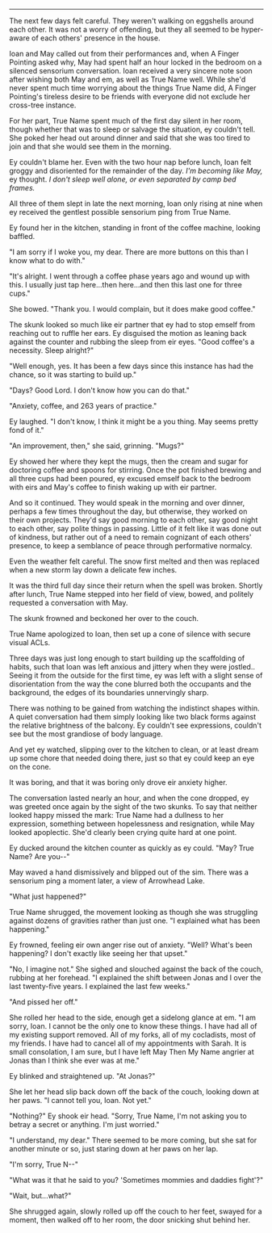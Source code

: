 -----

The next few days felt careful. They weren't walking on eggshells around each other. It was not a worry of offending, but they all seemed to be hyper-aware of each others' presence in the house.

Ioan and May called out from their performances and, when A Finger Pointing asked why, May had spent half an hour locked in the bedroom on a silenced sensorium conversation. Ioan received a very sincere note soon after wishing both May and em, as well as True Name well. While she'd never spent much time worrying about the things True Name did, A Finger Pointing's tireless desire to be friends with everyone did not exclude her cross-tree instance.

For her part, True Name spent much of the first day silent in her room, though whether that was to sleep or salvage the situation, ey couldn't tell. She poked her head out around dinner and said that she was too tired to join and that she would see them in the morning. 

Ey couldn't blame her. Even with the two hour nap before lunch, Ioan felt groggy and disoriented for the remainder of the day. *I'm becoming like May,* ey thought. *I don't sleep well alone, or even separated by camp bed frames.*

All three of them slept in late the next morning, Ioan only rising at nine when ey received the gentlest possible sensorium ping from True Name.

Ey found her in the kitchen, standing in front of the coffee machine, looking baffled.

"I am sorry if I woke you, my dear. There are more buttons on this than I know what to do with."

"It's alright. I went through a coffee phase years ago and wound up with this. I usually just tap here...then here...and then this last one for three cups."

She bowed. "Thank you. I would complain, but it does make good coffee."

The skunk looked so much like eir partner that ey had to stop emself from reaching out to ruffle her ears. Ey disguised the motion as leaning back against the counter and rubbing the sleep from eir eyes. "Good coffee's a necessity. Sleep alright?"

"Well enough, yes. It has been a few days since this instance has had the chance, so it was starting to build up."

"Days? Good Lord. I don't know how you can do that."

"Anxiety, coffee, and 263 years of practice."

Ey laughed. "I don't know, I think it might be a you thing. May seems pretty fond of it."

"An improvement, then," she said, grinning. "Mugs?"

Ey showed her where they kept the mugs, then the cream and sugar for doctoring coffee and spoons for stirring. Once the pot finished brewing and all three cups had been poured, ey excused emself back to the bedroom with eirs and May's coffee to finish waking up with eir partner.

And so it continued. They would speak in the morning and over dinner, perhaps a few times throughout the day, but otherwise, they worked on their own projects. They'd say good morning to each other, say good night to each other, say polite things in passing. Little of it felt like it was done out of kindness, but rather out of a need to remain cognizant of each others' presence, to keep a semblance of peace through performative normalcy.

Even the weather felt careful. The snow first melted and then was replaced when a new storm lay down a delicate few inches.

It was the third full day since their return when the spell was broken. Shortly after lunch, True Name stepped into her field of view, bowed, and politely requested a conversation with May.

The skunk frowned and beckoned her over to the couch.

True Name apologized to Ioan, then set up a cone of silence with secure visual ACLs.

Three days was just long enough to start building up the scaffolding of habits, such that Ioan was left anxious and jittery when they were jostled.. Seeing it from the outside for the first time, ey was left with a slight sense of disorientation from the way the cone blurred both the occupants and the background, the edges of its boundaries unnervingly sharp.

There was nothing to be gained from watching the indistinct shapes within. A quiet conversation had them simply looking like two black forms against the relative brightness of the balcony. Ey couldn't see expressions, couldn't see but the most grandiose of body language.

And yet ey watched, slipping over to the kitchen to clean, or at least dream up some chore that needed doing there, just so that ey could keep an eye on the cone.

It was boring, and that it was boring only drove eir anxiety higher.

The conversation lasted nearly an hour, and when the cone dropped, ey was greeted once again by the sight of the two skunks. To say that neither looked happy missed the mark: True Name had a dullness to her expression, something between hopelessness and resignation, while May looked apoplectic. She'd clearly been crying quite hard at one point.

Ey ducked around the kitchen counter as quickly as ey could. "May? True Name? Are you--"

May waved a hand dismissively and blipped out of the sim. There was a sensorium ping a moment later, a view of Arrowhead Lake.

"What just happened?"

True Name shrugged, the movement looking as though she was struggling against dozens of gravities rather than just one. "I explained what has been happening."

Ey frowned, feeling eir own anger rise out of anxiety. "Well? What's been happening? I don't exactly like seeing her that upset."

"No, I imagine not." She sighed and slouched against the back of the couch, rubbing at her forehead. "I explained the shift between Jonas and I over the last twenty-five years. I explained the last few weeks."

"And pissed her off."

She rolled her head to the side, enough get a sidelong glance at em. "I am sorry, Ioan. I cannot be the only one to know these things. I have had all of my existing support removed. All of my forks, all of my cocladists, most of my friends. I have had to cancel all of my appointments with Sarah. It is small consolation, I am sure, but I have left May Then My Name angrier at Jonas than I think she ever was at me."

Ey blinked and straightened up. "At Jonas?"

She let her head slip back down off the back of the couch, looking down at her paws. "I cannot tell you, Ioan. Not yet."

"Nothing?" Ey shook eir head. "Sorry, True Name, I'm not asking you to betray a secret or anything. I'm just worried."

"I understand, my dear." There seemed to be more coming, but she sat for another minute or so, just staring down at her paws on her lap.

"I'm sorry, True N--"

"What was it that he said to you? 'Sometimes mommies and daddies fight'?"

"Wait, but...what?"

She shrugged again, slowly rolled up off the couch to her feet, swayed for a moment, then walked off to her room, the door snicking shut behind her.
